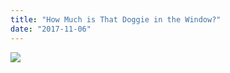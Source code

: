 ```yaml
---
title: "How Much is That Doggie in the Window?"
date: "2017-11-06"
---
```


![](/images/dental-fairfield-ca-canine-store.gif)
